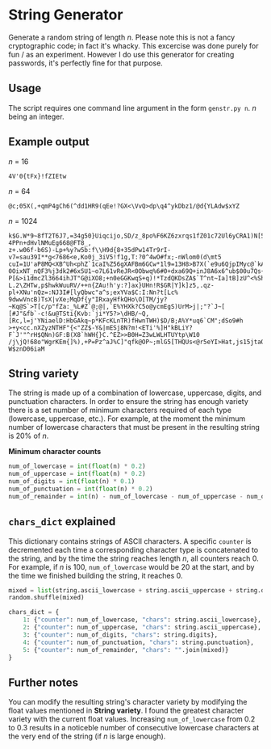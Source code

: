 # String Generator
Generate a random string of length *n*. Please note this is not a fancy cryptographic code; in fact it's whacky. This excercise was done purely for fun / as an experiment. However I do use this generator for creating passwords, it's perfectly fine for that purpose.

## Usage
The script requires one command line argument in the form `genstr.py n`. *n* being an integer.

## Example output
*n* = 16
```
4V'0{tFx}!fZIEtw
```

*n* = 64
```
@c;05X(,+qmP4gCh6(^dd1HR9(qEe!?GX<\VvQ>dp\q4^ykDbz1/@d{YLAdw$xYZ
```

*n* = 1024
```
k$G.W*9~8fT2T6J7,=34g50}Uiqcijo,SD/z_8po%F6KZ6zxrqs1fZ01c72Ul6yCRA1)N[5l)n`@/NMA-4PPn+dHvlNMuEg668@FT8_,
z+.w06f-b6S)-Lp+%y?w5b:f\\H9d{8+35dPw14Tr9rI-v7=sau39I**g<7686<e,Ko0j_3iV5!f1g,T:?0^4wO#fx;-nWlom0(d\mt5
cuI=1U'aP8MQ<XB^Uh<phZ`1caI%Z56gXAFBm6GCw*1l9=13H8>B7X(`e9u6QjpIMyc@`kAz*3)l$q{]K9!9d/V^!v$i6+3ye4;Kk6.T
0OixNT_nQF3%j3dk2#6x5U1~o7L61vReJR<0Obwq%6#0+dxa69Q+inJ8A6x6^ub$00u7Qs{}OO7bS1Yw#0q6,HGK9}20hx6$69sc3KP8
P[&>i1dmcZl3664ihJT"G@iXO8;+n0eGGKwqS+q)!*TzdQKDsZA$`T^nt~Ia]tB]zU^<%ShR!,|U:#+MtN#ap]]3)WE:``y"C;\R^Yf
L.2\ZHTw,p$hwkWuuRV/++n{ZAu!h'y:?]ax}UHn!R$GR|Y]k]z5,.qz-pl+XNu'nQz=:NJ3I#[lyQbwc"a^s;exYVa$C:I:Nn?t[Lc%
9dwwVncB)TsX|vXe;MqDf{y"IRxayHfkQHo\O[TM/jy?~Kq@S`>T[c/p"fZa:_%L#Z`@;@|,`E%YHXk?C5o@ycmEgS)UrM>j|;"?`J~[
[#J"&fb`-c!&u@TSti{Kvb:`ji*Y5?>\dHB/~Q,[Rc,l=j'YNiaelD:HbGAkq~p*KFcKLnTR)fHwnTWH)$D/B;A%Y*uq6`CM";dSo9#h
>+y<cc.nXZyzNTHF"{<"ZZ$-Y&|mESj8N?m!<ETi'%]H"kBLiY?F`J'"^rH$QNn)GF:B(X8`hWH{}C.^EZ>>B0H=Z3wLWLHTUYtp\W10
/j\jQ!68o"WgrKEm{]%),+P=Pz^aJ%C]"qfk@OP~;mlG5[THQUs<@r5eYI>Hat,js15jtaO!%GQu-W$znD06iaM
```

## String variety
The string is made up of a combination of lowercase, uppercase, digits, and punctuation characters. In order to ensure the string has enough variety there is a set number of minimum characters required of each type (lowercase, uppercase, etc.). For example, at the moment the minimum number of lowercase characters that must be present in the resulting string is 20% of *n*.

**Minimum character counts**
```python
num_of_lowercase = int(float(n) * 0.2)
num_of_uppercase = int(float(n) * 0.2)
num_of_digits = int(float(n) * 0.1)
num_of_punctuation = int(float(n) * 0.2)
num_of_remainder = int(n) - num_of_lowercase - num_of_uppercase - num_of_digits - num_of_punctuation
```

## `chars_dict` explained
This dictionary contains strings of ASCII characters. A specific `counter` is decremented each time a corresponding character type is concatenated to the string, and by the time the string reaches length *n*, all counters reach 0. For example, if *n* is 100, `num_of_lowercase` would be 20 at the start, and by the time we finished building the string, it reaches 0.

```python
mixed = list(string.ascii_lowercase + string.ascii_uppercase + string.digits + string.punctuation)
random.shuffle(mixed)

chars_dict = {
    1: {"counter": num_of_lowercase, "chars": string.ascii_lowercase},
    2: {"counter": num_of_uppercase, "chars": string.ascii_uppercase},
    3: {"counter": num_of_digits, "chars": string.digits},
    4: {"counter": num_of_punctuation, "chars": string.punctuation},
    5: {"counter": num_of_remainder, "chars": "".join(mixed)}
}
```

## Further notes
You can modify the resulting string's character variety by modifying the float values mentioned in **String variety**. I found the greatest character variety with the current float values. Increasing `num_of_lowercase` from 0.2 to 0.3 results in a noticeble number of consecutive lowercase characters at the very end of the string (if *n* is large enough).
